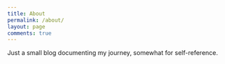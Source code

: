 ```yaml
---
title: About
permalink: /about/
layout: page
comments: true
---
```


Just a small blog documenting my journey, somewhat for self-reference.


